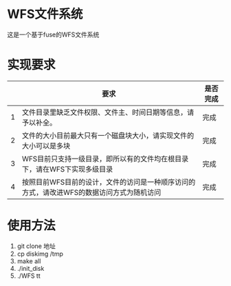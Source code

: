 # WFS文件系统

这是一个基于fuse的WFS文件系统

# 实现要求
| |要求 |是否完成 |
|----------------|--------------------------------| ------------------------------|
|1|文件目录里缺乏文件权限、文件主、时间日期等信息，请予以补全。 |完成|
|2|文件的大小目前最大只有一个磁盘块大小，请实现文件的大小可以是多块 |完成|
|3 |WFS目前只支持一级目录，即所以有的文件均在根目录下，请在WFS下实现多级目录|完成|
| 4|按照目前WFS目前的设计，文件的访问是一种顺序访问的方式，请改进WFS的数据访问方式为随机访问| 完成|

# 使用方法
1. git clone 地址
2. cp diskimg /tmp
3. make all
4. ./init_disk
5. ./WFS tt
